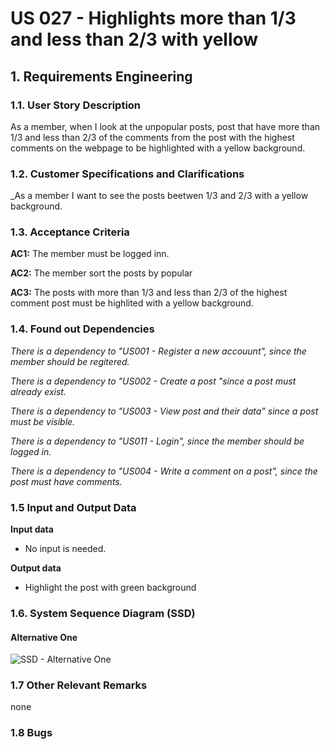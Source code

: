 # US 027 - Highlights more than 1/3 and less than 2/3 with yellow

## 1. Requirements Engineering
 
### 1.1. User Story Description
 
As a member, when I look at the unpopular posts, post that have more than 1/3 and less than 2/3 of the comments from the post with the highest comments on the webpage to be highlighted with a yellow background.

### 1.2. Customer Specifications and Clarifications

_As a member I want to see the posts beetwen 1/3 and 2/3 with a yellow background.

### 1.3. Acceptance Criteria
 
**AC1:** The member must be logged inn.
 
**AC2:** The member sort the posts by popular
 
**AC3:** The posts with more than 1/3  and less than 2/3 of the highest comment post must be highlited with a yellow background.


### 1.4. Found out Dependencies

_There is a dependency to "US001 - Register a new accouunt", since the member should be regitered._

_There is a dependency to "US002 - Create a post "since a post must already exist._

_There is a dependency to "US003 - View post and their data" since a post must be visible._

_There is a dependency to "US011 - Login", since the member should be logged in._
 
_There is a dependency to "US004 - Write a comment on a post", since the post must have comments._

### 1.5 Input and Output Data
 
**Input data**

- No input is needed.

**Output data**
 
- Highlight the post with green background
 
### 1.6. System Sequence Diagram (SSD)
 
#### Alternative One
 
![SSD - Alternative One]()
 
### 1.7 Other Relevant Remarks
 
none
 
### 1.8 Bugs